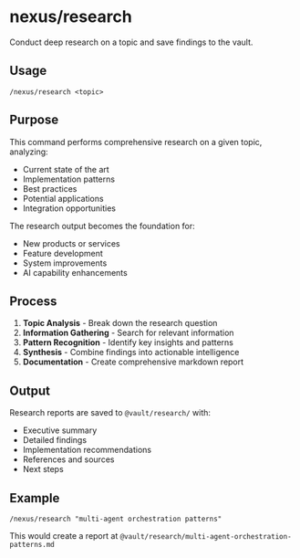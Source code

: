 # nexus/research

Conduct deep research on a topic and save findings to the vault.

## Usage

```
/nexus/research <topic>
```

## Purpose

This command performs comprehensive research on a given topic, analyzing:
- Current state of the art
- Implementation patterns
- Best practices
- Potential applications
- Integration opportunities

The research output becomes the foundation for:
- New products or services
- Feature development
- System improvements
- AI capability enhancements

## Process

1. **Topic Analysis** - Break down the research question
2. **Information Gathering** - Search for relevant information
3. **Pattern Recognition** - Identify key insights and patterns
4. **Synthesis** - Combine findings into actionable intelligence
5. **Documentation** - Create comprehensive markdown report

## Output

Research reports are saved to `@vault/research/` with:
- Executive summary
- Detailed findings
- Implementation recommendations
- References and sources
- Next steps

## Example

```
/nexus/research "multi-agent orchestration patterns"
```

This would create a report at `@vault/research/multi-agent-orchestration-patterns.md`